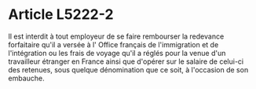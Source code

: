 # Article L5222-2

Il est interdit à tout employeur de se faire rembourser la redevance forfaitaire qu'il a versée à l' Office français de l'immigration et de l'intégration ou les frais de voyage qu'il a réglés pour la venue d'un travailleur étranger en France ainsi que d'opérer sur le salaire de celui-ci des retenues, sous quelque dénomination que ce soit, à l'occasion de son embauche.